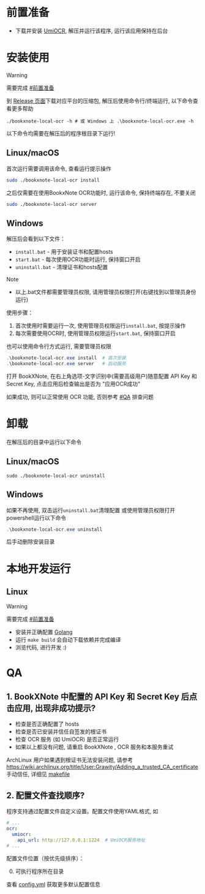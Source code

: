 # 前置准备
- 下载并安装 [UmiOCR](https://github.com/hiroi-sora/Umi-OCR), 解压并运行该程序, 运行该应用保持在后台

# 安装使用
> [!warning]
> 需要完成 [#前置准备](#前置准备)

到 [Release 页面](https://github.com/StrayDragon/bookxnote-local-ocr/releases)下载对应平台的压缩包, 解压后使用命令行/终端运行, 以下命令查看更多帮助
```
./bookxnote-local-ocr -h # 或 Windows 上 .\bookxnote-local-ocr.exe -h
```

以下命令均需要在解压后的程序根目录下运行!

## Linux/macOS

首次运行需要调用该命令, 查看运行提示操作
```sh
sudo ./bookxnote-local-ocr install
```

之后仅需要在使用BookxNote OCR功能时, 运行该命令, 保持终端存在, 不要关闭
```sh
sudo ./bookxnote-local-ocr server
```

## Windows

解压后会看到以下文件：
- `install.bat` - 用于安装证书和配置hosts
- `start.bat` - 每次使用OCR功能时运行, 保持窗口开启
- `uninstall.bat` - 清理证书和hosts配置

> [!note]
> - 以上.bat文件都需要管理员权限, 请用管理员权限打开(右键找到以管理员身份运行)

使用步骤：
1. 首次使用时需要运行一次, 使用管理员权限运行`install.bat`, 按提示操作
2. 每次需要使用OCR时, 使用管理员权限运行`start.bat`, 保持窗口开启

也可以使用命令行方式运行, 需要管理员权限
```powershell
.\bookxnote-local-ocr.exe install  # 首次安装
.\bookxnote-local-ocr.exe server   # 启动服务
```

打开 BookXNote, 在右上角选项-文字识别中(需要高级用户)随意配置 API Key 和 Secret Key, 点击应用后检查输出是否为 "应用OCR成功"

如果成功, 则可以正常使用 OCR 功能, 否则参考 [#QA](#QA) 排查问题

# 卸载

在解压后的目录中运行以下命令

## Linux/macOS
```
sudo ./bookxnote-local-ocr uninstall
```

## Windows
如果不再使用, 双击运行`uninstall.bat`清理配置 或使用管理员权限打开powershell运行以下命令

```powershell
.\bookxnote-local-ocr.exe uninstall
```
后手动删除安装目录

# 本地开发运行
## Linux
> [!warning]
> 需要完成 [#前置准备](#前置准备)

- 安装并正确配置 [Golang](https://go.dev/doc/install)
- 运行 `make build` 会自动下载依赖并完成编译
- 浏览代码, 进行开发 :)


# QA

## 1. BookXNote 中配置的 API Key 和 Secret Key 后点击应用, 出现非成功提示?

- 检查是否正确配置了 hosts
- 检查是否已安装并信任自签发的根证书
- 检查 OCR 服务 (如 UmiOCR) 是否正常运行
- 如果以上都没有问题, 请重启 BookXNote , OCR 服务和本服务重试

ArchLinux 用户如果遇到根证书无法安装问题, 请参考 https://wiki.archlinux.org/title/User:Grawity/Adding_a_trusted_CA_certificate 手动信任, 详细见 [makefile](../Makefile)


## 2. 配置文件查找顺序?

程序支持通过配置文件自定义设置。配置文件使用YAML格式, 如

```yaml
# ...
ocr:
  umiocr:
    api_url: http://127.0.0.1:1224  # UmiOCR服务地址
# ...
```

配置文件位置（按优先级排序）：

0. 可执行程序所在目录

<!-- ### Linux
1. ~/.local/share/bookxnote-local-ocr/config.yml
2. ~/.config/bookxnote-local-ocr/config.yml

### macOS
1. ~/Library/Application Support/bookxnote-local-ocr/config.yml

### Windows
1. %APPDATA%/bookxnote-local-ocr/config.yml -->

查看 [config.yml](../artifact/config.yml) 获取更多默认配置信息
